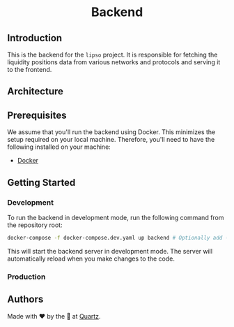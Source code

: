 # <h1 align="center"> Backend </h1>

## Introduction

This is the backend for the `lipso` project. It is responsible for fetching the liquidity positions data from various networks and protocols and serving it to the frontend.

## Architecture

## Prerequisites

We assume that you'll run the backend using Docker. This minimizes the setup required on your local machine.
Therefore, you'll need to have the following installed on your machine:
- [Docker](https://docs.docker.com/get-docker/)

## Getting Started

### Development

To run the backend in development mode, run the following command from the repository root:
```bash
docker-compose -f docker-compose.dev.yaml up backend # Optionally add -d to run in detached mode and --build to rebuild the image.
```

This will start the backend server in development mode. The server will automatically reload when you make changes to the code.

### Production

## Authors

Made with ❤️ by the 📡 at [Quartz](https://quartz.technology).
